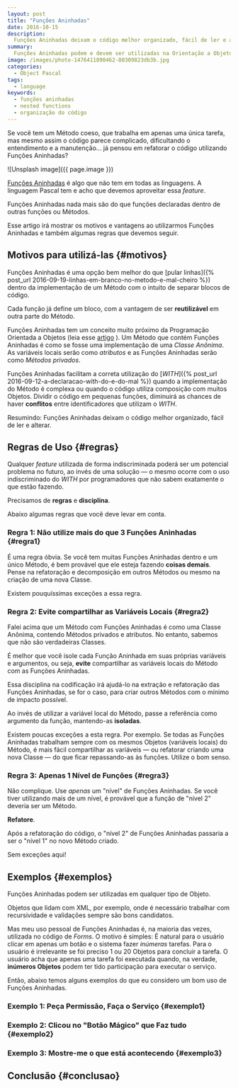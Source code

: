 ```yaml
---
layout: post
title: "Funções Aninhadas"
date: 2016-10-15
description:
  Funções Aninhadas deixam o código melhor organizado, fácil de ler e alterar.
summary: 
  Funções Aninhadas podem e devem ser utilizadas na Orientação a Objetos
image: /images/photo-1476411890462-80309823db3b.jpg
categories: 
  - Object Pascal
tags:
  - language
keywords:
  - funções aninhadas
  - nested functions
  - organização do código
--- 
```


Se você tem um Método coeso, que trabalha em apenas uma única 
tarefa, mas mesmo assim o código parece complicado, dificultando
o entendimento e a manutenção... já pensou em refatorar o código
utilizando Funções Aninhadas?

<!--more-->

![Unsplash image]({{ page.image }})

[Funções Aninhadas](https://en.wikipedia.org/wiki/Nested_function)
é algo que não tem em todas as linguagens.
A linguagem Pascal tem e acho que devemos aproveitar essa *feature*.

Funções Aninhadas nada mais são do que funções declaradas dentro de
outras funções ou Métodos.

Esse artigo irá mostrar os motivos e vantagens ao utilizarmos Funções 
Aninhadas e também algumas regras que devemos seguir.

## Motivos para utilizá-las {#motivos}

Funções Aninhadas é uma opção bem melhor do que 
[pular linhas]({% post_url 2016-09-19-linhas-em-branco-no-metodo-e-mal-cheiro %})
dentro da implementação de um Método com o intuito de separar blocos
de código.

Cada função já define um bloco, com a vantagem de ser **reutilizável** em
outra parte do Método.

Funções Aninhadas tem um conceito muito próximo da Programação Orientada a 
Objetos (leia esse 
[artigo](http://blog.synopse.info/post/2012/05/20/Recursive-calls-and-private-objects)
).
Um Método que contém Funções Aninhadas é como se fosse uma implementação
de uma *Classe Anônima*. As variáveis locais serão como *atributos* e as 
Funções Aninhadas serão como *Métodos privados*.

Funções Aninhadas facilitam a correta utilização do
[*WITH*]({% post_url 2016-09-12-a-declaracao-with-do-e-do-mal %})
quando a implementação do Método é complexa ou quando o código utiliza
composição com muitos Objetos.
Dividir o código em pequenas funções, diminuirá as chances de haver **conflitos**
entre identificadores que utilizam o *WITH*.

Resumindo: Funções Aninhadas deixam o código melhor organizado, fácil de ler 
e alterar.

## Regras de Uso {#regras}

Qualquer *feature* utilizada de forma indiscriminada poderá ser um
potencial problema no futuro, ao invés de uma solução — o mesmo ocorre com 
o uso indiscriminado do *WITH* por programadores que não sabem exatamente o
que estão fazendo.

Precisamos de **regras** e **disciplina**.

Abaixo algumas regras que você deve levar em conta.

### Regra 1: Não utilize mais do que 3 Funções Aninhadas {#regra1}

É uma regra óbvia.
Se você tem muitas Funções Aninhadas dentro e um único Método, 
é bem provável que ele esteja fazendo **coisas demais**.
Pense na refatoração e decomposição em outros Métodos ou mesmo
na criação de uma nova Classe.

Existem pouquíssimas exceções a essa regra.

### Regra 2: Evite compartilhar as Variáveis Locais {#regra2}

Falei acima que um Método com Funções Aninhadas é como uma Classe
Anônima, contendo Métodos privados e atributos. 
No entanto, sabemos que não são verdadeiras Classes.

É melhor que você isole cada Função Aninhada em suas próprias 
variáveis e argumentos, ou seja, **evite** compartilhar as variáveis
locais do Método com as Funções Aninhadas.

Essa disciplina na codificação irá ajudá-lo na extração e 
refatoração das Funções Aninhadas, se for o caso, para criar outros 
Métodos com o mínimo de impacto possível.

Ao invés de utilizar a variável local do Método, passe
a referência como argumento da função, mantendo-as **isoladas**.

Existem poucas exceções a esta regra. Por exemplo.
Se todas as Funções Aninhadas trabalham sempre com
os mesmos Objetos (variáveis locais) do Método, é mais fácil 
compartilhar as variáveis — ou refatorar criando uma nova Classe —
do que ficar repassando-as às funções. Utilize o bom senso.

### Regra 3: Apenas 1 Nível de Funções {#regra3}

Não complique. Use *apenas* um "nível" de Funções Aninhadas. Se
você tiver utilizando mais de um nível, é provável que a função
de "nível 2" deveria ser um Método.

**Refatore**. 

Após a refatoração do código, o "nível 2" de Funções Aninhadas
passaria a ser o "nível 1" no novo Método criado.

Sem exceções aqui!

## Exemplos {#exemplos}

Funções Aninhadas podem ser utilizadas em qualquer tipo de Objeto.

Objetos que lidam com XML, por exemplo, onde é necessário trabalhar
com recursividade e validações sempre são bons candidatos. 

Mas meu uso pessoal de Funções Aninhadas é, na maioria das vezes, 
utilizada no código de *Forms*.
O motivo é simples: É natural para o usuário clicar em apenas um
botão e o sistema fazer *inúmeras* tarefas. Para o usuário é
irrelevante se foi preciso 1 ou 20 Objetos para concluir a tarefa.
O usuário acha que apenas uma tarefa foi executada quando, na 
verdade, **inúmeros Objetos** podem ter tido participação para executar
o serviço. 

Então, abaixo temos alguns exemplos do que eu considero um bom uso
de Funções Aninhadas.

### Exemplo 1: Peça Permissão, Faça o Serviço {#exemplo1}


### Exemplo 2: Clicou no "Botão Mágico" que Faz tudo {#exemplo2}


### Exemplo 3: Mostre-me o que está acontecendo {#exemplo3}


## Conclusão {#conclusao}

